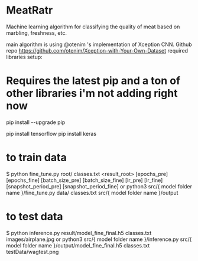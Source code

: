 # MeatRatr

Machine learning algorithm for classifying the quality of meat based on marbling, freshness, etc.

main algorithm is using @otenim 's implementation of Xception CNN. Github repo https://github.com/otenim/Xception-with-Your-Own-Dataset
required libraries setup:

# Requires the latest pip and a ton of other libraries i'm not adding right now

pip install --upgrade pip

pip install tensorflow
pip install keras

# to train data

$ python fine_tune.py root/ classes.txt <result_root> [epochs_pre] [epochs_fine] [batch_size_pre] [batch_size_fine] [lr_pre] [lr_fine] [snapshot_period_pre] [snapshot_period_fine]
or
python3 src/{ model folder name }/fine_tune.py data/ classes.txt src/{ model folder name }/output

# to test data

$ python inference.py result/model_fine_final.h5 classes.txt images/airplane.jpg
or
python3 src/{ model folder name }/inference.py src/{ model folder name }/output/model_fine_final.h5 classes.txt testData/wagtest.png
